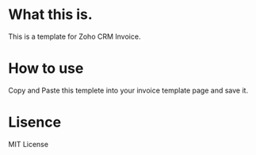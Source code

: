 # What this is.
This is a template for Zoho CRM Invoice.

# How to use
Copy and Paste this templete into your invoice template page and save it.

# Lisence
MIT License
